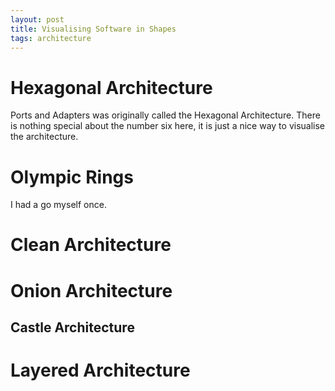 ```yaml
---
layout: post
title: Visualising Software in Shapes
tags: architecture
---
```


# Hexagonal Architecture

Ports and Adapters was originally called the Hexagonal Architecture. There is nothing special about the number six here, it is just a nice way to visualise the architecture.

# Olympic Rings

I had a go myself once.

# Clean Architecture

# Onion Architecture

## Castle Architecture

# Layered Architecture